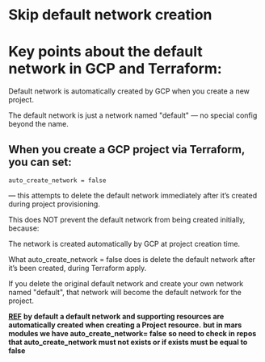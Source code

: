 # **Skip default network creation**
# Key points about the default network in GCP and Terraform:
Default network is automatically created by GCP when you create a new project.

The default network is just a network named "default" — no special config beyond the name.

## When you create a GCP project via Terraform, you can set:
```hcl
auto_create_network = false
```
— this attempts to delete the default network immediately after it’s created during project provisioning.

This does NOT prevent the default network from being created initially, because:

The network is created automatically by GCP at project creation time.

What auto_create_network = false does is delete the default network after it’s been created, during Terraform apply.

If you delete the original default network and create your own network named "default", that network will become the default network for the project.

[**REF**](https://registry.terraform.io/providers/hashicorp/google/latest/docs/resources/google_project)
**by default a default network and supporting resources are automatically created when creating a Project resource.**
**but in mars modules we have auto_create_network= false**
**so need to check in repos that auto_create_network must not exists or if exists must be equal to false**
